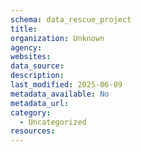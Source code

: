 ```yaml
---
schema: data_rescue_project 
title: 
organization: Unknown
agency: 
websites: 
data_source: 
description: 
last_modified: 2025-06-09
metadata_available: No
metadata_url: 
category:
  - Uncategorized 
resources:
---
```

